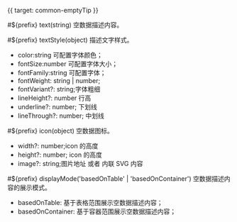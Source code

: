 {{ target: common-emptyTip }}

#${prefix} text(string)
空数据描述内容。

#${prefix} textStyle(object)
描述文字样式。

- color:string 可配置字体颜色；
- fontSize:number 可配置字体大小；
- fontFamily:string 可配置字体；
- fontWeight: string | number;
- fontVariant?: string;字体粗细
- lineHeight?: number 行高
- underline?: number; 下划线
- lineThrough?: number; 中划线

#${prefix} icon(object)
空数据图标。

- width?: number;icon 的高度
- height?: number; icon 的高度
- image?: string;图片地址 或者 内联 SVG 内容

#${prefix} displayMode('basedOnTable' | 'basedOnContainer')
空数据描述内容的展示模式。

- basedOnTable: 基于表格范围展示空数据描述内容；
- basedOnContainer: 基于容器范围展示空数据描述内容；

